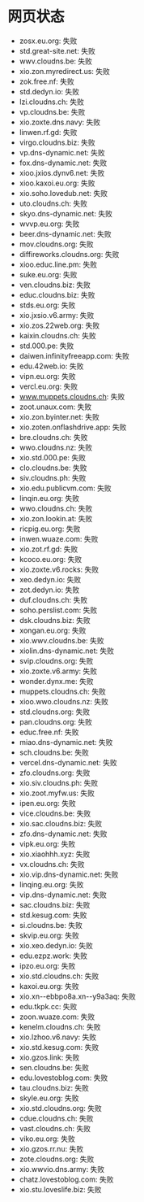 # 网页状态
- zosx.eu.org: 失败
- std.great-site.net: 失败
- wwv.cloudns.be: 失败
- xio.zon.myredirect.us: 失败
- zok.free.nf: 失败
- std.dedyn.io: 失败
- lzi.cloudns.ch: 失败
- vp.cloudns.be: 失败
- xio.zoxte.dns.navy: 失败
- linwen.rf.gd: 失败
- virgo.cloudns.biz: 失败
- vp.dns-dynamic.net: 失败
- fox.dns-dynamic.net: 失败
- xioo.jxios.dynv6.net: 失败
- xioo.kaxoi.eu.org: 失败
- xio.soho.lovedub.net: 失败
- uto.cloudns.ch: 失败
- skyo.dns-dynamic.net: 失败
- wvvp.eu.org: 失败
- beer.dns-dynamic.net: 失败
- mov.cloudns.org: 失败
- diffireworks.cloudns.org: 失败
- xioo.educ.line.pm: 失败
- suke.eu.org: 失败
- ven.cloudns.biz: 失败
- educ.cloudns.biz: 失败
- stds.eu.org: 失败
- xio.jxsio.v6.army: 失败
- xio.zos.22web.org: 失败
- kaixin.cloudns.ch: 失败
- std.000.pe: 失败
- daiwen.infinityfreeapp.com: 失败
- edu.42web.io: 失败
- vipn.eu.org: 失败
- vercl.eu.org: 失败
- www.muppets.cloudns.ch: 失败
- zoot.unaux.com: 失败
- xio.zon.byinter.net: 失败
- xio.zoten.onflashdrive.app: 失败
- bre.cloudns.ch: 失败
- wwo.cloudns.nz: 失败
- xio.std.000.pe: 失败
- clo.cloudns.be: 失败
- siv.cloudns.ph: 失败
- xio.edu.publicvm.com: 失败
- linqin.eu.org: 失败
- wwo.cloudns.ch: 失败
- xio.zon.lookin.at: 失败
- ricpig.eu.org: 失败
- inwen.wuaze.com: 失败
- xio.zot.rf.gd: 失败
- kcoco.eu.org: 失败
- xio.zoxte.v6.rocks: 失败
- xeo.dedyn.io: 失败
- zot.dedyn.io: 失败
- duf.cloudns.ch: 失败
- soho.perslist.com: 失败
- dsk.cloudns.biz: 失败
- xongan.eu.org: 失败
- xio.wwv.cloudns.be: 失败
- xiolin.dns-dynamic.net: 失败
- svip.cloudns.org: 失败
- xio.zoxte.v6.army: 失败
- wonder.dynx.me: 失败
- muppets.cloudns.ch: 失败
- xioo.wwo.cloudns.nz: 失败
- std.cloudns.org: 失败
- pan.cloudns.org: 失败
- educ.free.nf: 失败
- miao.dns-dynamic.net: 失败
- sch.cloudns.be: 失败
- vercel.dns-dynamic.net: 失败
- zfo.cloudns.org: 失败
- xio.siv.cloudns.ph: 失败
- xio.zoot.myfw.us: 失败
- ipen.eu.org: 失败
- vice.cloudns.be: 失败
- xio.sac.cloudns.biz: 失败
- zfo.dns-dynamic.net: 失败
- vipk.eu.org: 失败
- xio.xiaohhh.xyz: 失败
- vx.cloudns.ch: 失败
- xio.vip.dns-dynamic.net: 失败
- linqing.eu.org: 失败
- vip.dns-dynamic.net: 失败
- sac.cloudns.biz: 失败
- std.kesug.com: 失败
- si.cloudns.be: 失败
- skvip.eu.org: 失败
- xio.xeo.dedyn.io: 失败
- edu.ezpz.work: 失败
- ipzo.eu.org: 失败
- xio.std.cloudns.ch: 失败
- kaxoi.eu.org: 失败
- xio.xn--ebbpo8a.xn--y9a3aq: 失败
- edu.tkpk.cc: 失败
- zoon.wuaze.com: 失败
- kenelm.cloudns.ch: 失败
- xio.lzhoo.v6.navy: 失败
- xio.std.kesug.com: 失败
- xio.gzos.link: 失败
- sen.cloudns.be: 失败
- edu.lovestoblog.com: 失败
- tau.cloudns.biz: 失败
- skyle.eu.org: 失败
- xio.std.cloudns.org: 失败
- cdue.cloudns.ch: 失败
- vast.cloudns.ch: 失败
- viko.eu.org: 失败
- xio.gzos.rr.nu: 失败
- zote.cloudns.org: 失败
- xio.wwvio.dns.army: 失败
- chatz.lovestoblog.com: 失败
- xio.stu.loveslife.biz: 失败
